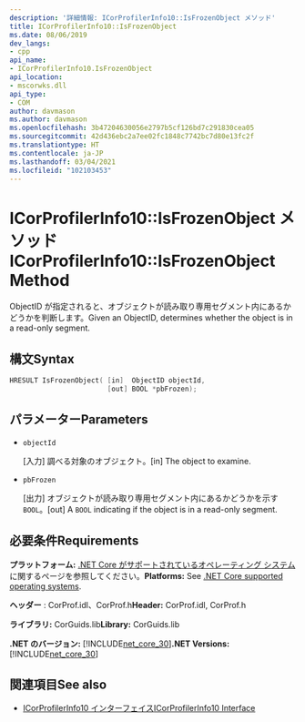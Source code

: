 ```yaml
---
description: '詳細情報: ICorProfilerInfo10::IsFrozenObject メソッド'
title: ICorProfilerInfo10::IsFrozenObject
ms.date: 08/06/2019
dev_langs:
- cpp
api_name:
- ICorProfilerInfo10.IsFrozenObject
api_location:
- mscorwks.dll
api_type:
- COM
author: davmason
ms.author: davmason
ms.openlocfilehash: 3b47204630056e2797b5cf126bd7c291830cea05
ms.sourcegitcommit: 42d436ebc2a7ee02fc1848c7742bc7d80e13fc2f
ms.translationtype: HT
ms.contentlocale: ja-JP
ms.lasthandoff: 03/04/2021
ms.locfileid: "102103453"
---
```

# <a name="icorprofilerinfo10isfrozenobject-method"></a><span data-ttu-id="a679a-103">ICorProfilerInfo10::IsFrozenObject メソッド</span><span class="sxs-lookup"><span data-stu-id="a679a-103">ICorProfilerInfo10::IsFrozenObject Method</span></span>

<span data-ttu-id="a679a-104">ObjectID が指定されると、オブジェクトが読み取り専用セグメント内にあるかどうかを判断します。</span><span class="sxs-lookup"><span data-stu-id="a679a-104">Given an ObjectID, determines whether the object is in a read-only segment.</span></span>

## <a name="syntax"></a><span data-ttu-id="a679a-105">構文</span><span class="sxs-lookup"><span data-stu-id="a679a-105">Syntax</span></span>

```cpp
HRESULT IsFrozenObject( [in]  ObjectID objectId,
                        [out] BOOL *pbFrozen);
```

## <a name="parameters"></a><span data-ttu-id="a679a-106">パラメーター</span><span class="sxs-lookup"><span data-stu-id="a679a-106">Parameters</span></span>

- `objectId`

  <span data-ttu-id="a679a-107">\[入力] 調べる対象のオブジェクト。</span><span class="sxs-lookup"><span data-stu-id="a679a-107">\[in] The object to examine.</span></span>

- `pbFrozen`

  <span data-ttu-id="a679a-108">\[出力] オブジェクトが読み取り専用セグメント内にあるかどうかを示す `BOOL`。</span><span class="sxs-lookup"><span data-stu-id="a679a-108">\[out] A `BOOL` indicating if the object is in a read-only segment.</span></span>

## <a name="requirements"></a><span data-ttu-id="a679a-109">必要条件</span><span class="sxs-lookup"><span data-stu-id="a679a-109">Requirements</span></span>

<span data-ttu-id="a679a-110">**プラットフォーム:** [.NET Core がサポートされているオペレーティング システム](../../../core/install/windows.md?pivots=os-windows)に関するページを参照してください。</span><span class="sxs-lookup"><span data-stu-id="a679a-110">**Platforms:** See [.NET Core supported operating systems](../../../core/install/windows.md?pivots=os-windows).</span></span>

<span data-ttu-id="a679a-111">**ヘッダー** : CorProf.idl、CorProf.h</span><span class="sxs-lookup"><span data-stu-id="a679a-111">**Header:** CorProf.idl, CorProf.h</span></span>

<span data-ttu-id="a679a-112">**ライブラリ:** CorGuids.lib</span><span class="sxs-lookup"><span data-stu-id="a679a-112">**Library:** CorGuids.lib</span></span>

<span data-ttu-id="a679a-113">**.NET のバージョン:** [!INCLUDE[net_core_30](../../../../includes/net-core-30-md.md)]</span><span class="sxs-lookup"><span data-stu-id="a679a-113">**.NET Versions:** [!INCLUDE[net_core_30](../../../../includes/net-core-30-md.md)]</span></span>

## <a name="see-also"></a><span data-ttu-id="a679a-114">関連項目</span><span class="sxs-lookup"><span data-stu-id="a679a-114">See also</span></span>

- [<span data-ttu-id="a679a-115">ICorProfilerInfo10 インターフェイス</span><span class="sxs-lookup"><span data-stu-id="a679a-115">ICorProfilerInfo10 Interface</span></span>](icorprofilerinfo10-interface.md)
